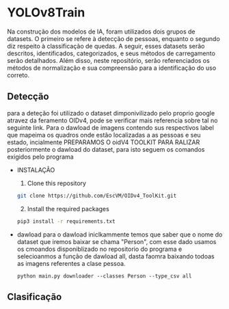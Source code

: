 # YOLOv8Train
Na construção dos modelos de IA, foram utilizados dois grupos de datasets. O primeiro se refere à detecção de pessoas, enquanto o segundo diz respeito à classificação de quedas. A seguir, esses datasets serão descritos, identificados, categorizados, e seus métodos de carregamento serão detalhados. Além disso, neste repositório, serão referenciados os métodos de normalização e sua compreensão para a identificação do uso correto.
## Detecção
  para a deteção foi utilizado o dataset dimponivilizado pelo proprio google atravez da feramento OIDv4, pode se verificar mais referencia sobre tal no seguinte link. Para o dawload de imagens contendo sus respectivos label que mapeima os     quadros onde estão localizadas a as pessoas e seu estado, incialmente PREPARAMOS O oidV4 TOOLKIT PARA RALIZAR posteriormente o dawload do dataset, para isto seguem os comandos exigidos pelo programa
  
 -  INSTALAÇÂO
      
    1. Clone this repository
    ```bash
    git clone https://github.com/EscVM/OIDv4_ToolKit.git
    ```
    2. Install the required packages
    ```bash
    pip3 install -r requirements.txt
    ```
- dawload
    para o dawload iniclkammente temos que saber que o nome do dataset que iremos baixar se chama "Person", com esse dado usamos os cmoandos disponiblizado no repositorio do programa e selecioanmos a função de dawload all, dasta faomra baixando todoas as imagens referentes a clase pessoa.
    ```Cmd
    python main.py downloader --classes Person --type_csv all
    ```
## Clasificação
